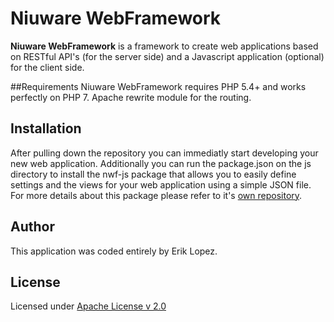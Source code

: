 Niuware WebFramework
======
**Niuware WebFramework** is a framework to create web applications based on RESTful API's (for the server side) and a Javascript application (optional) for the client side.

##Requirements
Niuware WebFramework requires PHP 5.4+ and works perfectly on PHP 7.
Apache rewrite module for the routing.

## Installation
After pulling down the repository you can immediatly start developing your new web application. Additionally you can run the package.json on the js directory to install the nwf-js package that allows you to easily define settings and the views for your web application using a simple JSON file. For more details about this package please refer to it's [own repository](https://github.com/niuware/nwf-js).

## Author

This application was coded entirely by Erik Lopez.

## License

Licensed under [Apache License v 2.0](https://github.com/niuware/web-framework/blob/master/LICENSE)
